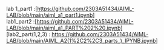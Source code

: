 lab 1_part1 :[https://github.com/2303A51434/AIML-LAB/blob/main/aiml_a1_part1.ipynb]        
lab1_part2 :[https://github.com/2303A51434/AIML-LAB/blob/main/aiml_a1_PART%202%20.ipynb]                   
[lab2_part(1,2,3) : https://github.com/2303A51434/AIML-LAB/blob/main/AIML_A2(1%2C2%2C3_parts_)_IPYNB.ipynb]

